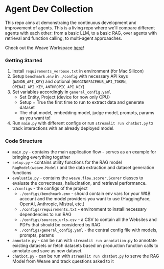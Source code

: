 # Agent Dev Collection
This repo aims at demonstraing the continuous development and improvement of agents. This is a living repo where we'll compare different agents with each other: from a basic LLM, to a basic RAG, over agents with retrieval and function calling, to multi-agent approaaches. 

Check out the Weave Workspace [here](https://wandb.ai/wandb-smle/weave-cookboook-demo/weave/compare-evaluations?evaluationCallIds=%5B%2243c0f1c3-203e-4983-823c-c1134439104a%22%2C%22863675b8-b7a5-4aab-913e-75a34d085f31%22%5D)!

### Getting Started
1. Install `requirements_verbose.txt` in environment (for Mac Silicon)
2. Setup `benchmark.env` in `./config` with necessary API keys (`WANDB_API_KEY`) and optional (`HUGGINGFACEHUB_API_TOKEN`, `OPENAI_API_KEY`, `ANTHROPIC_API_KEY`)
3. Set variables accordingly in `general_config.yaml`
    - Set Entity, Project (device for now only CPU)
    - Setup = True the first time to run to extract data and generate dataset
    - The chat model, embedding model, judge model, prompts, params as you want to!
4. Run `main.py` with different configs or run `streamlit run chatbot.py` to track interactions with an already deployed model. 

### Code Structure
- `main.py` - contains the main application flow - serves as an example for bringing everything together
- `setup.py` - contains utility functions for the RAG model `RagModel(weave.Model)` and the data extraction and dataset generation functions
- `evaluatie.py` - contains the `weave.flow.scorer.Scorer` classes to evaluate the correctness, hallucination, and retrieval performance.
- `./configs` - the configs of the project
    - `./configs/benchmark.env` - should contain env vars for your W&B account and the model providers you want to use (HuggingFace, OpenAI, Anthropic, Mistral, etc.)
    - `./configs/requirements.txt` - environment to install necessary dependencies to run RAG
    - `./configs/sources_urls.csv` - a CSV to contain all the Websites and PDFs that should be considered by RAG
    - `./configs/general_config.yaml` - the central config file with models, prompts, params
- `annotate.py` - can be run with `streamlit run annotation.py` to annotate existing datasets or fetch datasets based on production function calls to annotate and save as new dataset.
- `chatbot.py` - can be run with `streamlit run chatbot.py` to serve the RAG Model from Weave and track questions asked to it


